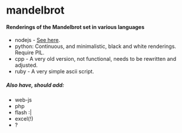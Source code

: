 # mandelbrot

#### Renderings of the Mandelbrot set in various languages

* nodejs - [See here](https://github.com/danyshaanan/cli-mandelbrot).
* python: Continuous, and minimalistic, black and white renderings. Require PIL.
* cpp - A very old version, not functional, needs to be rewritten and adjusted.
* ruby - A very simple ascii script.

##### Also have, should add:

* web-js
* php
* flash :|
* excel(!)
* ?
